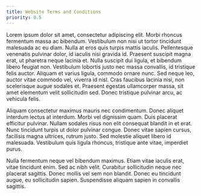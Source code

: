 ```yaml
---
title: Website Terms and Conditions
priority: 0.5
---
```


Lorem ipsum dolor sit amet, consectetur adipiscing elit. Morbi rhoncus fermentum
massa ac bibendum. Vestibulum non nisi ut tortor tincidunt malesuada ac eu diam.
Nulla at eros quis turpis mattis iaculis. Pellentesque venenatis pulvinar dolor,
id iaculis nisi gravida id. Praesent suscipit magna erat, ut pharetra neque
lacinia et. Nulla suscipit dui ligula, et bibendum libero feugiat non.
Vestibulum lobortis justo nec massa convallis, id tristique felis auctor.
Aliquam et varius ligula, commodo ornare nunc. Sed neque leo, auctor vitae
commodo vel, viverra id nisl. Cras faucibus lacinia nisi, non scelerisque augue
sodales et. Praesent egestas ullamcorper massa, sit amet elementum velit
sollicitudin sed. Donec tristique pulvinar arcu, ac vehicula felis.

Aliquam consectetur maximus mauris nec condimentum. Donec aliquet interdum
lectus at interdum. Morbi vel dignissim quam. Duis placerat efficitur pulvinar.
Nullam sodales risus non elit consequat blandit in et erat. Nunc tincidunt
turpis ut dolor pulvinar congue. Donec vitae sapien cursus, facilisis magna
ultrices, rutrum justo. Sed molestie aliquet libero id malesuada. Vestibulum
quis ligula rhoncus, tristique ante vitae, imperdiet purus.

Nulla fermentum neque vel bibendum maximus. Etiam vitae iaculis erat, vitae
tincidunt enim. Sed ac nibh velit. Curabitur sollicitudin neque nec placerat
sagittis. Donec mollis vel sem non blandit. Donec eu tincidunt augue, eu
sollicitudin sapien. Suspendisse aliquam sapien in convallis sagittis.


